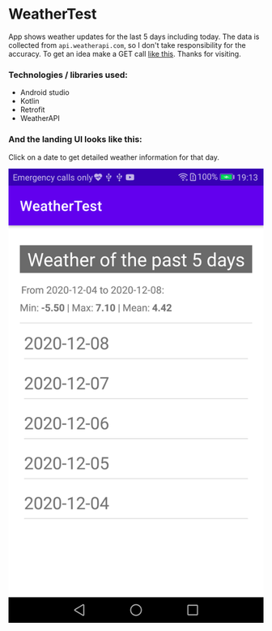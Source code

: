 # WeatherTest 
App shows weather updates for the last 5 days including today. The data is collected from `api.weatherapi.com`, so I don't take responsibility for the accuracy. To get an idea make a GET call [like this](http://api.weatherapi.com/v1/history.json?key=558be982c9fc437aa84154822200412&q=Gothenburg&dt=2020-12-08`). Thanks for visiting.

### Technologies / libraries used:
+ Android studio
+ Kotlin
+ Retrofit
+ WeatherAPI

### And the landing UI looks like this:
Click on a date to get detailed weather information for that day.

![Screenshot](https://github.com/tariqul-islam1/WeatherTest/blob/master/img1.png)
